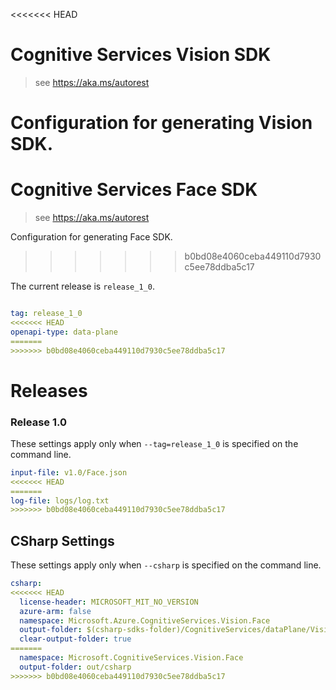 <<<<<<< HEAD
# Cognitive Services Vision SDK

> see https://aka.ms/autorest

Configuration for generating Vision SDK.
=======
# Cognitive Services Face SDK

> see https://aka.ms/autorest

Configuration for generating Face SDK.
>>>>>>> b0bd08e4060ceba449110d7930c5ee78ddba5c17

The current release is `release_1_0`.

``` yaml

tag: release_1_0
<<<<<<< HEAD
openapi-type: data-plane
=======
>>>>>>> b0bd08e4060ceba449110d7930c5ee78ddba5c17
```
# Releases

### Release 1.0
These settings apply only when `--tag=release_1_0` is specified on the command line.

``` yaml $(tag) == 'release_1_0'
input-file: v1.0/Face.json
<<<<<<< HEAD
=======
log-file: logs/log.txt
>>>>>>> b0bd08e4060ceba449110d7930c5ee78ddba5c17
```

## CSharp Settings
These settings apply only when `--csharp` is specified on the command line.
``` yaml $(csharp) 
csharp: 
<<<<<<< HEAD
  license-header: MICROSOFT_MIT_NO_VERSION
  azure-arm: false
  namespace: Microsoft.Azure.CognitiveServices.Vision.Face
  output-folder: $(csharp-sdks-folder)/CognitiveServices/dataPlane/Vision/Microsoft.CognitiveServices.Vision/Generated/Face
  clear-output-folder: true
=======
  namespace: Microsoft.CognitiveServices.Vision.Face
  output-folder: out/csharp
>>>>>>> b0bd08e4060ceba449110d7930c5ee78ddba5c17
```

